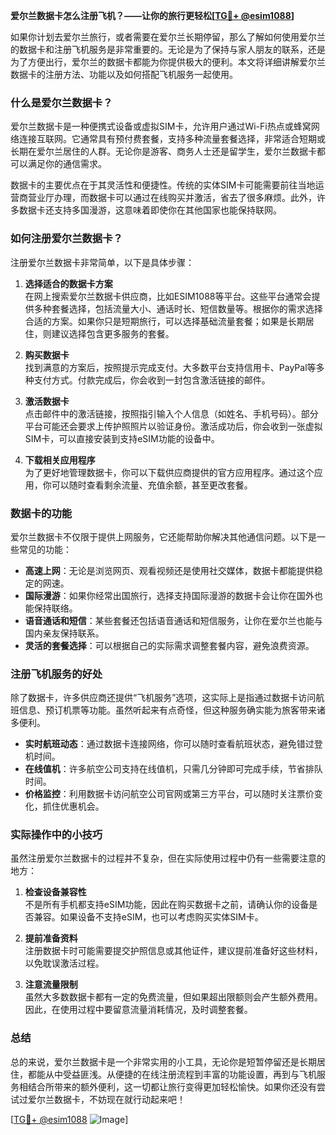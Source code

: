 **爱尔兰数据卡怎么注册飞机？——让你的旅行更轻松[[TG💪+ @esim1088](https://t.me/s/esim1088)]**

如果你计划去爱尔兰旅行，或者需要在爱尔兰长期停留，那么了解如何使用爱尔兰的数据卡和注册飞机服务是非常重要的。无论是为了保持与家人朋友的联系，还是为了方便出行，爱尔兰的数据卡都能为你提供极大的便利。本文将详细讲解爱尔兰数据卡的注册方法、功能以及如何搭配飞机服务一起使用。

### 什么是爱尔兰数据卡？

爱尔兰数据卡是一种便携式设备或虚拟SIM卡，允许用户通过Wi-Fi热点或蜂窝网络连接互联网。它通常具有预付费套餐，支持多种流量套餐选择，非常适合短期或长期在爱尔兰居住的人群。无论你是游客、商务人士还是留学生，爱尔兰数据卡都可以满足你的通信需求。

数据卡的主要优点在于其灵活性和便捷性。传统的实体SIM卡可能需要前往当地运营商营业厅办理，而数据卡可以通过在线购买并激活，省去了很多麻烦。此外，许多数据卡还支持多国漫游，这意味着即使你在其他国家也能保持联网。

### 如何注册爱尔兰数据卡？

注册爱尔兰数据卡非常简单，以下是具体步骤：

1. **选择适合的数据卡方案**  
   在网上搜索爱尔兰数据卡供应商，比如ESIM1088等平台。这些平台通常会提供多种套餐选择，包括流量大小、通话时长、短信数量等。根据你的需求选择合适的方案。如果你只是短期旅行，可以选择基础流量套餐；如果是长期居住，则建议选择包含更多服务的套餐。

2. **购买数据卡**  
   找到满意的方案后，按照提示完成支付。大多数平台支持信用卡、PayPal等多种支付方式。付款完成后，你会收到一封包含激活链接的邮件。

3. **激活数据卡**  
   点击邮件中的激活链接，按照指引输入个人信息（如姓名、手机号码）。部分平台可能还会要求上传护照照片以验证身份。激活成功后，你会收到一张虚拟SIM卡，可以直接安装到支持eSIM功能的设备中。

4. **下载相关应用程序**  
   为了更好地管理数据卡，你可以下载供应商提供的官方应用程序。通过这个应用，你可以随时查看剩余流量、充值余额，甚至更改套餐。

### 数据卡的功能

爱尔兰数据卡不仅限于提供上网服务，它还能帮助你解决其他通信问题。以下是一些常见的功能：

- **高速上网**：无论是浏览网页、观看视频还是使用社交媒体，数据卡都能提供稳定的网速。
- **国际漫游**：如果你经常出国旅行，选择支持国际漫游的数据卡会让你在国外也能保持联络。
- **语音通话和短信**：某些套餐还包括语音通话和短信服务，让你在爱尔兰也能与国内亲友保持联系。
- **灵活的套餐选择**：可以根据自己的实际需求调整套餐内容，避免浪费资源。

### 注册飞机服务的好处

除了数据卡，许多供应商还提供“飞机服务”选项，这实际上是指通过数据卡访问航班信息、预订机票等功能。虽然听起来有点奇怪，但这种服务确实能为旅客带来诸多便利。

- **实时航班动态**：通过数据卡连接网络，你可以随时查看航班状态，避免错过登机时间。
- **在线值机**：许多航空公司支持在线值机，只需几分钟即可完成手续，节省排队时间。
- **价格监控**：利用数据卡访问航空公司官网或第三方平台，可以随时关注票价变化，抓住优惠机会。

### 实际操作中的小技巧

虽然注册爱尔兰数据卡的过程并不复杂，但在实际使用过程中仍有一些需要注意的地方：

1. **检查设备兼容性**  
   不是所有手机都支持eSIM功能，因此在购买数据卡之前，请确认你的设备是否兼容。如果设备不支持eSIM，也可以考虑购买实体SIM卡。

2. **提前准备资料**  
   注册数据卡时可能需要提交护照信息或其他证件，建议提前准备好这些材料，以免耽误激活过程。

3. **注意流量限制**  
   虽然大多数数据卡都有一定的免费流量，但如果超出限额则会产生额外费用。因此，在使用过程中要留意流量消耗情况，及时调整套餐。

### 总结

总的来说，爱尔兰数据卡是一个非常实用的小工具，无论你是短暂停留还是长期居住，都能从中受益匪浅。从便捷的在线注册流程到丰富的功能设置，再到与飞机服务相结合所带来的额外便利，这一切都让旅行变得更加轻松愉快。如果你还没有尝试过爱尔兰数据卡，不妨现在就行动起来吧！

[[TG💪+ @esim1088](https://t.me/s/esim1088) ![Image](https://i.postimg.cc/4NQfJmqS/Snipaste-2025-05-13-00-14-12.png)]